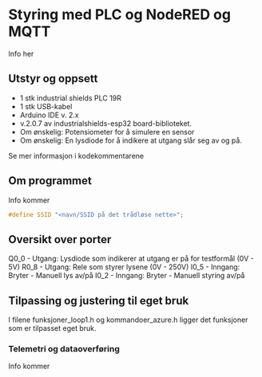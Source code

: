 # Styring med PLC og NodeRED og MQTT

Info her

## Utstyr og oppsett
* 1 stk industrial shields PLC 19R
* 1 stk USB-kabel
* Arduino IDE v. 2.x
* v.2.0.7 av industrialshields-esp32 board-biblioteket.
* Om ønskelig: Potensiometer for å simulere en sensor
* Om ønskelig: En lysdiode for å indikere at utgang slår seg av og på.

Se mer informasjon i kodekommentarene
  
## Om programmet
Info kommer

```c++
#define SSID "<navn/SSID på det trådløse nette>";
```

## Oversikt over porter
Q0_0 - Utgang: Lysdiode som indikerer at utgang er på for testformål (0V - 5V)
R0_8 - Utgang: Rele som styrer lysene (0V - 250V)
I0_5 - Inngang: Bryter - Manuell lys av/på
I0_2 - Inngang: Bryter - Manuell styring av/på

## Tilpassing og justering til eget bruk
I filene funksjoner_loop1.h og kommandoer_azure.h ligger det funksjoner som er tilpasset eget bruk.

### Telemetri og dataoverføring
Info kommer

